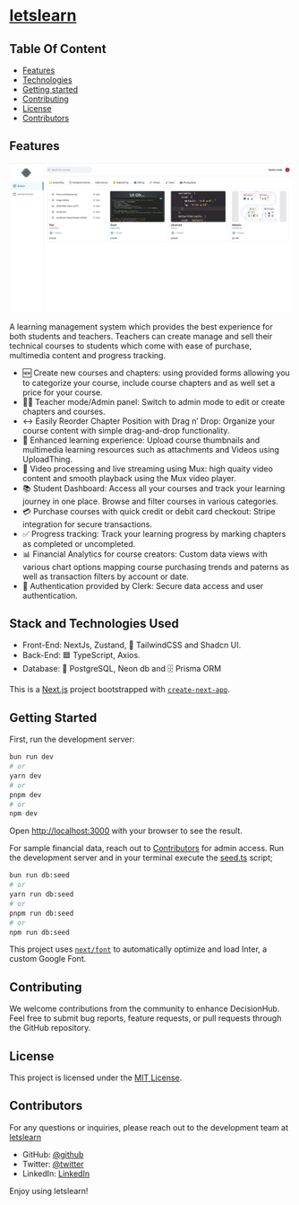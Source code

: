 # [letslearn](https://letslearn-umber.vercel.app/)

## Table Of Content

   - [Features](#Features)
   - [Technologies](#Stack-and-Technologies-Used)
   - [Getting started](#Getting-Started)
   - [Contributing](#Contributing)
   - [License](#License)
   - [Contributors](#Contributors)


 ## Features
![Image1](https://github.com/RafasGit/letslearn/blob/main/public/letslearnhome.png)

 A learning management system which provides the best experience for both students and teachers. Teachers can create manage and sell their technical courses to students which come with ease of purchase, multimedia content and progress tracking.

- 🆕 Create new courses and chapters: using provided forms allowing you to categorize your course, include course chapters and as well set a price for your course.
- 👩‍🏫 Teacher mode/Admin panel: Switch to admin mode to edit or create chapters and courses. 
- ↔️ Easily Reorder Chapter Position with Drag n’ Drop: Organize your course content with simple drag-and-drop functionality. 
- 📁 Enhanced learning experience: Upload course thumbnails and multimedia learning resources such as attachments and Videos using UploadThing.
- 🎥  Video processing and live streaming using Mux: high quaity video content and smooth playback using the Mux video player.
- 📚 Student Dashboard: Access all your courses and track your learning journey in one place. Browse and filter courses in various categories.
- 💳 Purchase courses with quick credit or debit card checkout: Stripe integration for secure transactions. 
- ✅ Progress tracking: Track your learning progress by marking chapters as completed or uncompleted. 
- 📊 Financial Analytics for course creators: Custom data views with various chart options mapping course purchasing trends and paterns as well as transaction filters by account or date.
- 🔐 Authentication provided by Clerk: Secure data access and user authentication.



 ## Stack and Technologies Used
   - Front-End: NextJs, Zustand, 🎨 TailwindCSS and Shadcn UI.
   - Back-End: 🟦 TypeScript, Axios. 
   - Database: 💾 PostgreSQL, Neon db and 🗄️ Prisma ORM

This is a [Next.js](https://nextjs.org/) project bootstrapped with [`create-next-app`](https://github.com/vercel/next.js/tree/canary/packages/create-next-app).

## Getting Started

First, run the development server:

```bash
bun run dev
# or
yarn dev
# or
pnpm dev
# or
npm dev
```

Open [http://localhost:3000](http://localhost:3000) with your browser to see the result.

For sample financial data, reach out to [Contributors](#Contributors) for admin access. Run the development server and in your terminal execute the [seed.ts](https://github.com/RafasGit/fintter/blob/main/script/seed.ts) script;

```bash
bun run db:seed
# or
yarn run db:seed
# or
pnpm run db:seed
# or
npm run db:seed
```



This project uses [`next/font`](https://nextjs.org/docs/basic-features/font-optimization) to automatically optimize and load Inter, a custom Google Font.

## Contributing

We welcome contributions from the community to enhance DecisionHub. Feel free to submit bug reports, feature requests, or pull requests through the GitHub repository.

## License

This project is licensed under the [MIT License](https://opensource.org/licenses/MIT).


## Contributors

For any questions or inquiries, please reach out to the development team at [letslearn](mailto:joshraphael424@gmail.com)
  
   - GitHub: [@github](https://github.com/RafasGit)
   - Twitter: [@twitter](https://x.com/rafa_codes22)
   - LinkedIn: [LinkedIn](https://www.linkedin.com/in/joshua-ng-ang-a-13158120a)
 
 Enjoy using letslearn!
